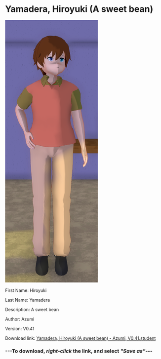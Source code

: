 # Yamadera, Hiroyuki (A sweet bean)

<img src = "https://raw.githubusercontent.com/Arbiter1223/Daigaku-Gurashi-Custom-Students/master/Students/Files/Yamadera%2C%20Hiroyuki%20(A%20sweet%20bean).png">

First Name: Hiroyuki

Last Name: Yamadera

Description: A sweet bean

Author: Azumi

Version: V0.41

Download link: <a href="https://raw.githubusercontent.com/Arbiter1223/Daigaku-Gurashi-Custom-Students/master/Students/Files/Yamadera%2C%20Hiroyuki%20(A%20sweet%20bean)%20-%20Azumi%2C%20V0.41.student">Yamadera, Hiroyuki (A sweet bean) - Azumi, V0.41.student</a>

### ---**To download, _right-click_ the link, and select _"Save as"_**---
